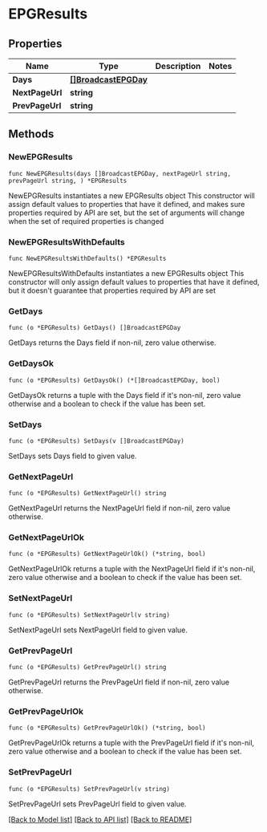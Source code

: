# EPGResults

## Properties

Name | Type | Description | Notes
------------ | ------------- | ------------- | -------------
**Days** | [**[]BroadcastEPGDay**](BroadcastEPGDay.md) |  | 
**NextPageUrl** | **string** |  | 
**PrevPageUrl** | **string** |  | 

## Methods

### NewEPGResults

`func NewEPGResults(days []BroadcastEPGDay, nextPageUrl string, prevPageUrl string, ) *EPGResults`

NewEPGResults instantiates a new EPGResults object
This constructor will assign default values to properties that have it defined,
and makes sure properties required by API are set, but the set of arguments
will change when the set of required properties is changed

### NewEPGResultsWithDefaults

`func NewEPGResultsWithDefaults() *EPGResults`

NewEPGResultsWithDefaults instantiates a new EPGResults object
This constructor will only assign default values to properties that have it defined,
but it doesn't guarantee that properties required by API are set

### GetDays

`func (o *EPGResults) GetDays() []BroadcastEPGDay`

GetDays returns the Days field if non-nil, zero value otherwise.

### GetDaysOk

`func (o *EPGResults) GetDaysOk() (*[]BroadcastEPGDay, bool)`

GetDaysOk returns a tuple with the Days field if it's non-nil, zero value otherwise
and a boolean to check if the value has been set.

### SetDays

`func (o *EPGResults) SetDays(v []BroadcastEPGDay)`

SetDays sets Days field to given value.


### GetNextPageUrl

`func (o *EPGResults) GetNextPageUrl() string`

GetNextPageUrl returns the NextPageUrl field if non-nil, zero value otherwise.

### GetNextPageUrlOk

`func (o *EPGResults) GetNextPageUrlOk() (*string, bool)`

GetNextPageUrlOk returns a tuple with the NextPageUrl field if it's non-nil, zero value otherwise
and a boolean to check if the value has been set.

### SetNextPageUrl

`func (o *EPGResults) SetNextPageUrl(v string)`

SetNextPageUrl sets NextPageUrl field to given value.


### GetPrevPageUrl

`func (o *EPGResults) GetPrevPageUrl() string`

GetPrevPageUrl returns the PrevPageUrl field if non-nil, zero value otherwise.

### GetPrevPageUrlOk

`func (o *EPGResults) GetPrevPageUrlOk() (*string, bool)`

GetPrevPageUrlOk returns a tuple with the PrevPageUrl field if it's non-nil, zero value otherwise
and a boolean to check if the value has been set.

### SetPrevPageUrl

`func (o *EPGResults) SetPrevPageUrl(v string)`

SetPrevPageUrl sets PrevPageUrl field to given value.



[[Back to Model list]](../README.md#documentation-for-models) [[Back to API list]](../README.md#documentation-for-api-endpoints) [[Back to README]](../README.md)



